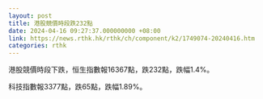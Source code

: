 ```yaml
---
layout: post
title: 港股競價時段跌232點
date: 2024-04-16 09:27:37.000000000 +08:00
link: https://news.rthk.hk/rthk/ch/component/k2/1749074-20240416.htm
categories: rthk
---
```


港股競價時段下跌，恒生指數報16367點，跌232點，跌幅1.4%。

科技指數報3377點，跌65點，跌幅1.89%。
